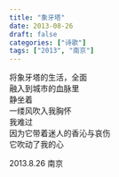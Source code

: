 ```yaml
---
title: "象牙塔"
date: 2013-08-26
draft: false
categories: ["诗歌"]
tags: ["2013", "南京"]
---
```


将象牙塔的生活，全面  
融入到城市的血脉里  
静坐着  
一缕风吹入我胸怀  
我难过  
因为它带着迷人的香沁与哀伤  
它吹动了我的心  

2013.8.26 南京  
